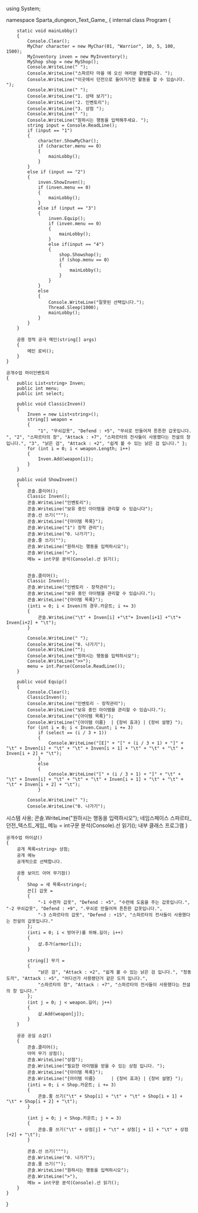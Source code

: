 using System;

namespace Sparta_dungeon_Text_Game_
{
    internal class Program
    {

        static void mainLobby()
        {
            Console.Clear();
            MyChar character = new MyChar(01, "Warrior", 10, 5, 100, 1500);
            MyInventory inven = new MyInventory();
            MyShop shop = new MyShop();
            Console.WriteLine(" ");
            Console.WriteLine("스파르타 마을 에 오신 여러분 환영합니다. ");
            Console.WriteLine("이곳에서 던전으로 들어가기전 활동을 할 수 있습니다. ");
            Console.WriteLine(" ");
            Console.WriteLine("1. 상태 보기");
            Console.WriteLine("2. 인벤토리");
            Console.WriteLine("3. 상점 ");
            Console.WriteLine(" ");
            Console.WriteLine("원하시는 행동을 입력해주세요. ");
            string input = Console.ReadLine();
            if (input == "1")
            {
                character.ShowMyChar();
                if (character.menu == 0)
                {
                    mainLobby();
                }
            }
            else if (input == "2")
            {
                inven.ShowInven();
                if (inven.menu == 0)
                {
                    mainLobby();
                }
                else if (input == "3")
                {
                    inven.Equip();
                    if (inven.menu == 0)
                    {
                        mainLobby();
                    }
                    else if(input == "4")
                    {
                        shop.Showshop();
                        if (shop.menu == 0)
                        {
                            mainLobby();
                        }
                    }
                }
                else
                {
                    Console.WriteLine("잘못된 선택입니다.");
                    Thread.Sleep(1000);
                    mainLobby();
                }
            }
        }

        공용 정적 공극 메인(string[] args)
        {
            메인 로비();
        }
    }

    공개수업 마이인벤토리
    {
        public List<string> Inven;
        public int menu;
        public int select;

        public void ClassicInven()
        {
            Inven = new List<string>();
            string[] weapon =
            {
                "1", "무쇠갑옷", "Defend : +5", "무쇠로 만들어져 튼튼한 갑옷입니다. ", "2", "스파르타의 창", "Attack : +7", "스파르타의 전사들이 사용했다는 전설의 창입니다.", "3", "낡은 검", "Attack : +2", "쉽게 볼 수 있는 낡은 검 입니다." };
            for (int i = 0; i < weapon.Length; i++)
            {
                Inven.Add(weapon[i]);
            }
        }

        public void ShowInven()
        {
            콘솔.클리어();
            Classic Inven();
            콘솔.WriteLine("인벤토리");
            콘솔.WriteLine("보유 중인 아이템을 관리할 수 있습니다");
            콘솔.선 쓰기(""");
            콘솔.WriteLine("{아이템 목록}");
            콘솔.WriteLine("1") 장착 관리");
            콘솔.WriteLine("0. 나가기");
            콘솔.줄 쓰기("");
            콘솔.WriteLine("원하시는 행동을 입력하시오");
            콘솔.WriteLine(">"),
            메뉴 = int구문 분석(Console).선 읽기();


            콘솔.클리어();
            Classic Inven();
            콘솔.WriteLine("인벤토리 - 장착관리");
            콘솔.WriteLine("보유 중인 아이템을 관리할 수 있습니다.");
            콘솔.WriteLine("{아이템 목록}");
            (inti = 0; i < Inven)의 경우.카운트; i += 3)
            {
                콘솔.WriteLine("\t" + Inven[i] +"\t"+ Inven[i+1] +"\t"+ Inven[i+2] + "\t");
            }

            Console.WriteLine(" ");
            Console.WriteLine("0. 나가기");
            Console.WriteLine("");
            Console.WriteLine("원하시는 행동을 입력하시오");
            Console.WriteLine(">>");
            menu = int.Parse(Console.ReadLine());
        }

        public void Equip()
        {
            Console.Clear();
            ClassicInven();
            Console.WriteLine("인벤토리 - 장착관리");
            Console.WriteLine("보유 중인 아이템을 관리할 수 있습니다.");
            Console.WriteLine("{아이템 목록}");
            Console.WriteLine("{아이템 이름}  | {장비 효과} | {장비 설명} ");
            for (int i = 0; i < Inven.Count; i += 3)
                if (select == (i / 3 + 1))
                {
                    Console.WriteLine("[E]" + "[" + (i / 3 + 1) + "]" + "\t" + Inven[i] + "\t" + "\t" + Inven[i + 1] + "\t" + "\t" + "\t" + Inven[i + 2] + "\t");
                }
                else
                {
                    Console.WriteLine("[" + (i / 3 + 1) + "]" + "\t" + "\t" + Inven[i] + "\t" + "\t" + "\t" + Inven[i + 1] + "\t" + "\t" + "\t" + Inven[i + 2] + "\t");
                }

            Console.WriteLine(" ");
            Console.WriteLine("0. 나가기");
시스템 사용;
            콘솔.WriteLine("원하시는 행동을 입력하시오");
네임스페이스 스파르타_던전_텍스트_게임_
            메뉴 = int구문 분석(Console).선 읽기();
    내부 클래스 프로그램
    }

    공개수업 마이샵()
    {
        공개 목록<string> 상점;
        공개 메뉴
        공개적으로 선택합니다.

        공용 보이드 아머 무기점()
        {
            Shop = 새 목록<string>(;
            끈[] 갑옷 =
            {
                "-1 수련자 갑옷", "Defend : +5", "수련에 도움을 주는 갑옷입니다.", "-2 무쇠갑옷", "Defend : +9", ".무쇠로 만들어져 튼튼한 갑옷입니다.",
                "-3 스파르타의 갑옷", "Defend : +15", "스파르타의 전사들이 사용했다는 전설의 갑옷입니다."
            };
            (inti = 0; i < 방어구)를 위해.길이; i++)
            {
                샵.추가(armor[i]);
            }

            string[] 무기 =
            {
                "낡은 검", "Attack : +2", "쉽게 볼 수 있는 낡은 검 입니다.", "청동 도끼", "Attack : +5", "어디선가 사용됐던거 같은 도끼 입니다.",
                "스파르타의 창", "Attack : +7", "스파르타의 전사들이 사용했다는 전설의 창 입니다."
            };
            (int j = 0; j < weapon.길이; j++)
            {
                샵.Add(weapon[j]);
            }
        }

        공공 공실 쇼샵()
        {
            콘솔.클리어();
            아머 무기 상점();
            콘솔.WriteLine("상점");
            콘솔.WriteLine("필요한 아이템을 얻을 수 있는 상점 입니다. ");
            콘솔.WriteLine("{아이템 목록}");
            콘솔.WriteLine("{아이템 이름}      | {장비 효과} | {장비 설명} ");
            (inti = 0; i < Shop.카운트; i += 3)
            {
                콘솔.줄 쓰기("\t" + Shop[i] + "\t" + "\t" + Shop[i + 1] + "\t" + Shop[i + 2] + "\t");
            }

            (int j = 0; j < Shop.카운트; j + = 3)
            {
                콘솔.줄 쓰기("\t" + 상점[j] + "\t" + 상점[j + 1] + "\t" + 상점[+2] + "\t");
            }

            콘솔.선 쓰기(""");
            콘솔.WriteLine("0. 나가기");
            콘솔.줄 쓰기("");
            콘솔.WriteLine("원하시는 행동을 입력하시오");
            콘솔.WriteLine(">"),
            메뉴 = int구문 분석(Console).선 읽기();
        }
    }
}
